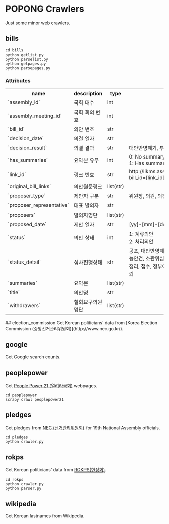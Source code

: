 # POPONG Crawlers

Just some minor web crawlers.

## bills

    cd bills
    python getlist.py
    python parselist.py
    python getpages.py
    python parsepages.py

### Attributes
<table>
<tr>
    <th>name</th>
    <th>description</th>
    <th>type</th>
    <th>values</th>
</tr>
<tr>
    <td>`assembly_id`</td>
    <td>국회 대수</td>
    <td>int</td>
    <td></td>
</tr>
<tr>
    <td>`assembly_meeting_id`</td>
    <td>국회 회의 번호</td>
    <td>int</td>
    <td></td>
</tr>
<tr>
    <td>`bill_id`</td>
    <td>의안 번호</td>
    <td>str</td>
    <td></td>
</tr>
<tr>
    <td>`decision_date`</td>
    <td>의결 일자</td>
    <td>str</td>
    <td></td>
</tr>
<tr>
    <td>`decision_result`</td>
    <td>의결 결과</td>
    <td>str</td>
    <td>대안반영폐기, 부결, 수정가결, 원안가결, 철회, 폐기</td>
</tr>
<tr>
    <td>`has_summaries`</td>
    <td>요약본 유무</td>
    <td>int</td>
    <td>
    0: No summary<br>
    1: Has summary
    </td>
</tr>
<tr>
    <td>`link_id`</td>
    <td>링크 번호</td>
    <td>str</td>
    <td>http://likms.assembly.go.kr/bill/jsp/BillDetail.jsp?bill_id=[link_id]</td>
</tr>
<tr>
    <td>`original_bill_links`</td>
    <td>의안원문링크</td>
    <td>list(str)</td>
    <td></td>
</tr>
<tr>
    <td>`proposer_type`</td>
    <td>제안자 구분</td>
    <td>str</td>
    <td>위원장, 의원, 의장, 정부, 기타</td>
</tr>
<tr>
    <td>`proposer_representative`</td>
    <td>대표 발의자</td>
    <td>str</td>
    <td></td>
</tr>
<tr>
    <td>`proposers`</td>
    <td>발의자명단</td>
    <td>list(str)</td>
    <td></td>
</tr>
<tr>
    <td>`proposed_date`</td>
    <td>제안 일자</td>
    <td>str</td>
    <td>[yy]-[mm]-[dd]</td>
</tr>
<tr>
    <td>`status`</td>
    <td>의안 상태</td>
    <td>int</td>
    <td>
        1: 계류의안<br>
        2: 처리의안
    </td>
</tr>
<tr>
    <td>`status_detail`</td>
    <td>심사진행상태</td>
    <td>str</td>
    <td>공포, 대안반영폐기, 본회의불부의, 본회의의결, 부의가능안건, 소관위심사, 소관위심사보고, 소관위접수, 의안정리, 접수, 정부이송, 철회, 체계자구심사, 체계자구의뢰</td>
</tr>
<tr>
    <td>`summaries`</td>
    <td>요약문</td>
    <td>list(str)</td>
    <td></td>
</tr>
<tr>
    <td>`title`</td>
    <td>의안명</td>
    <td>str</td>
    <td></td>
</tr>
<tr>
    <td>`withdrawers`</td>
    <td>철회요구의원 명단</td>
    <td>list(str)</td>
    <td></td>
</tr>


</table>
## election_commission
Get Korean politicians' data from [Korea Election Commission (중앙선거관리위원회)](http://www.nec.go.kr/).

## google
Get Google search counts.

## peoplepower
Get [People Power 21 (열려라국회)](http://www.nec.go.kr/) webpages.

    cd peoplepower
    scrapy crawl peoplepower21

## pledges
Get pledges from [NEC (선거관리위원회)](http://info.nec.go.kr/electioninfo/electionInfo_report.xhtml?electionId=0020120411&requestURI=%2Felectioninfo%2F0020120411%2Fep%2Fepei01.jsp&topMenuId=EP&secondMenuId=EPEI01&menuId=&statementId=EPEI01_%232&electionCode=2&cityCode=0&proportionalRepresentationCode=0&x=17&y=11) for 19th National Assembly officials.

    cd pledges
    python crawler.py

## rokps
Get Korean politicians' data from [ROKPS(헌정회)](http://www.rokps.or.kr).

    cd rokps
    python crawler.py
    python parser.py

## wikipedia
Get Korean lastnames from Wikipedia.
